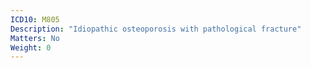 ```yaml
---
ICD10: M805
Description: "Idiopathic osteoporosis with pathological fracture"
Matters: No
Weight: 0
---
```

